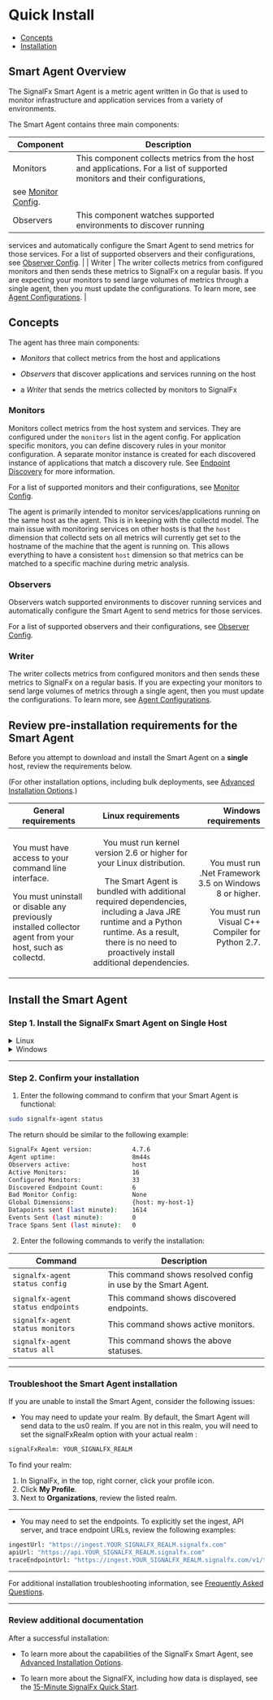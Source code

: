 <!--- OVERVIEW --->
# Quick Install

- [Concepts](#concepts)
- [Installation](#installation)


## Smart Agent Overview

The SignalFx Smart Agent is a metric agent written in Go that is used to monitor infrastructure and application services from a variety of environments.

The Smart Agent contains three main components:

| Component | Description |
|-----------|-------------|
| Monitors  |  This component collects metrics from the host and applications. For a list of supported monitors and their configurations,
see [Monitor Config](./monitor-config.md).            |
| Observers |   This component watches supported environments to discover running
services and automatically configure the Smart Agent to send metrics for those
services. For a list of supported observers and their configurations,
see [Observer Config](./observer-config.md).           |
| Writer    |   The writer collects metrics from configured monitors and then sends these metrics to SignalFx on a regular basis. If you are expecting your monitors to send large volumes of metrics through a single agent, then you must update the configurations. To learn more, see
[Agent Configurations](./config-schema.md#writer).          |




## Concepts

The agent has three main components:

* _Monitors_ that collect metrics from the host and applications

* _Observers_ that discover applications and services running on the host

* a _Writer_ that sends the metrics collected by monitors to SignalFx


### Monitors

Monitors collect metrics from the host system and services.  They are
configured under the `monitors` list in the agent config.  For
application specific monitors, you can define discovery rules in your monitor
configuration. A separate monitor instance is created for each discovered
instance of applications that match a discovery rule. See [Endpoint
Discovery](./auto-discovery.md) for more information.


For a list of supported monitors and their configurations,
see [Monitor Config](./monitor-config.md).

The agent is primarily intended to monitor services/applications running on the
same host as the agent.  This is in keeping with the collectd model.  The main
issue with monitoring services on other hosts is that the `host` dimension that
collectd sets on all metrics will currently get set to the hostname of the
machine that the agent is running on.  This allows everything to have a
consistent `host` dimension so that metrics can be matched to a specific
machine during metric analysis.

### Observers

Observers watch supported environments to discover running
services and automatically configure the Smart Agent to send metrics for those
services.

For a list of supported observers and their configurations,
see [Observer Config](./observer-config.md).

### Writer
The writer collects metrics from configured monitors and then sends these metrics to SignalFx on a regular basis. If you are expecting your monitors to send large volumes of metrics through a single agent, then you must update the configurations. To learn more, see
[Agent Configurations](./config-schema.md#writer).

## Review pre-installation requirements for the Smart Agent

Before you attempt to download and install the Smart Agent on a **single** host, review the requirements below.

(For other installation options, including bulk deployments, see [Advanced Installation Options](./advanced-install-options.md).)

| General requirements   |     Linux requirements      |  Windows requirements |
|----------|:-------------:|------:|
| <p>You must have access to your command line interface.</p> <p>You must uninstall or disable any previously installed collector agent from your host, such as collectd.</p>| <p>You must run kernel version 2.6 or higher for your Linux distribution.</p> <p>The Smart Agent is bundled with additional required dependencies, including a Java JRE runtime and a Python runtime. As a result, there is no need to proactively install additional dependencies.</p>| <p>You must run .Net Framework 3.5 on Windows 8 or higher.</p> <p>You must run Visual C++ Compiler for Python 2.7.</p>  |


## Install the Smart Agent

### Step 1. Install the SignalFx Smart Agent on Single Host

<details>
<summary>Linux</summary>
<br>

<p>For easier deployment, SignalFX recommends that you access the *SignalFX Smart Agent* tile from the *Integrations* page to copy the pre-populated installation code.</p>

**If you are reading this document directly from the Integrations page,** then simply copy and paste the following code into your command line. (The code within the tile is already populated with your *realm* and your organization's *access token*.)

```sh
curl -sSL https://dl.signalfx.com/signalfx-agent.sh > /tmp/signalfx-agent.sh
sudo sh /tmp/signalfx-agent.sh --realm YOUR_SIGNALFX_REALM YOUR_SIGNALFX_API_TOKEN
```

**If you are reading this document from the SignalFX documentation site,** then SignalFX recommends that you access the *Integrations* page to locate the installation code:  

1. Log into SignalFx, and in the top navigation bar, click *Integrations*.
2. Under *Essential Services*, click *SignalFX Smart Agent*.
3. Click *Setup*.
4. Locate the code box for *Linux* users.
5. Copy and paste the code into your command line to run. (The code within the tile is already populated with your *realm* and your organization's *access token*.)  
</details>


<details>
<summary>Windows</summary>
<br>

<p>For easier deployment, SignalFX recommends that you access the *SignalFX Smart Agent* tile from the *Integrations* page to copy the pre-populated installation code.</p>

**If you are reading this document directly from the Integrations page,** then simply copy and paste the following code into your command line. (The code within the tile is already populated with your *realm* and your organization's *access token*.)</p>  

```sh
& {Set-ExecutionPolicy Bypass -Scope Process -Force; $script = ((New-Object System.Net.WebClient).DownloadString('https://dl.signalfx.com/signalfx-agent.ps1')); $params = @{access_token = "YOUR_SIGNALFX_API_TOKEN"};;
ingest_url = "https://ingest.YOUR_SIGNALFX_REALM.signalfx.com"; api_url = "https://api.YOUR_SIGNALFX_REALM.signalfx.com"}; Invoke-Command -ScriptBlock ([scriptblock]::Create(". {$script} $(&{$args} @params)"))}
```

If you are reading this document from the SignalFX documentation site, then SignalFX recommends that you access the *Integrations* page to locate the installation code:  

1. Log into SignalFx, and in the top navigation bar, click *Integrations*.
2. Under *Essential Services*, click *SignalFX Smart Agent*.
3. Click *Setup*.
4. Locate the code box for *Linux* users.
5. Copy and paste the code into your command line to run. (The code within the tile is already populated with your *realm* and your organization's *access token*.)  

The agent will be installed as a Windows service and will log to the Windows Event Log.
</details>

***

### Step 2. Confirm your installation

1. Enter the following command to confirm that your Smart Agent is functional:

```sh
sudo signalfx-agent status
```

The return should be similar to the following example:  

```sh
SignalFx Agent version:           4.7.6
Agent uptime:                     8m44s
Observers active:                 host
Active Monitors:                  16
Configured Monitors:              33
Discovered Endpoint Count:        6
Bad Monitor Config:               None
Global Dimensions:                {host: my-host-1}
Datapoints sent (last minute):    1614
Events Sent (last minute):        0
Trace Spans Sent (last minute):   0
```

2. Enter the following commands to verify the installation:

| Command | Description   |
|---|---|
| <code>signalfx-agent status config</code>   | This command shows resolved config in use by the Smart Agent. |
| <code>signalfx-agent status endpoints</code>  | This command shows discovered endpoints.  |
| <code>signalfx-agent status monitors</code>  | This command shows active monitors.  |
| <code>signalfx-agent status all</code>  | This command shows the above statuses. |

***

### Troubleshoot the Smart Agent installation

If you are unable to install the Smart Agent, consider the following issues:

* You may need to update your realm. By default, the Smart Agent will send data to the us0 realm. If you are not in this realm, you will need to set the signalFxRealm option with your actual realm :


```sh
signalFxRealm: YOUR_SIGNALFX_REALM
```

To find your realm:
1. In SignalFx, in the top, right corner, click your profile icon.
2. Click **My Profile**.
3. Next to **Organizations**, review the listed realm.

***

* You may need to set the endpoints. To explicitly set the ingest, API server, and trace endpoint URLs, review the following examples:  

```sh
ingestUrl: "https://ingest.YOUR_SIGNALFX_REALM.signalfx.com"
apiUrl: "https://api.YOUR_SIGNALFX_REALM.signalfx.com"
traceEndpointUrl: "https://ingest.YOUR_SIGNALFX_REALM.signalfx.com/v1/trace"
```

***

For additional installation troubleshooting information, see [Frequently Asked Questions](./faq.md).

***

### Review additional documentation

After a successful installation:

* To learn more about the capabilities of the SignalFx Smart Agent, see [Advanced Installation Options](./advanced-install-options.md).

* To learn more about the SignalFX, including how data is displayed, see the [15-Minute SignalFx Quick Start](https://docs.signalfx.com/en/latest/getting-started/quick-start.html).
